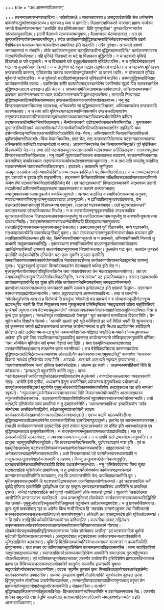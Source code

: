 +++
title = "06 आरम्भणाधिकरणम्"

+++
तदनन्यत्वमारम्भणशब्दादिभ्यः॥ भावेचोपलब्धेः॥ सत्वाच्चापरस्य॥ असद्व्यपदेशान्नेति चेन्न धर्मान्तरेण वाक्यशेषाद्युक्तेश्शब्दान्तराच्च॥ पटवच्च॥ यथा च प्राणादिः॥ विलक्षणत्वाधिकरणे कारणात् ब्रह्मणः कार्यस्य जगतो वैलक्षण्येऽप्यनन्यत्वं 'असदिति चेन्न प्रतिषेधमात्रत्वा' दिति गुणसूत्रोक्तं" कुण्डलहिरण्यन्यायेन सांख्यंप्रत्युपपादितम्। इदानीं वैलक्षण्ये सत्यनन्यत्वमयुक्तम्। वैलक्षण्यस्य भेदव्याप्तत्वात्। अत एव कुण्डलहिरण्ययोरप्यनन्यत्वमसिद्धम्। सर्वत्र कार्यकारणयोर्बुद्धिशब्दान्तरादिभिर्भेदावश्यम्भावादिति वदतो वैशेषिकस्य मतमास्थायानन्यत्वमाक्षिप्य समाधीयत इति सङ्गतिः। तत्रैवं पूर्वपक्षः- अनन्यत्वे ब्रह्मणो जगत्कारणत्वं न संभवति। लोके कार्यकारणभूतानां घटमृत्पिण्डादीनां बुद्धिशब्दान्तरादिभिः" कार्यकारणभावस्य भेदव्याप्तिनिर्धारणात्। नहि मृत्पिंडे पिंडशब्दो वा घटे वा पिंडाकारा बुद्धिरुदेति। न च घटशब्दो मृत्पिंडे पिंडशब्दो वा घटे प्रयुज्यते। न च पिंडाकारो घटे पृथुबुध्नोदराकारो मृत्पिंडेवाऽस्ति। न च मृत्पिंडेनोदकाहरणं घटेन वा कुड्यनिर्माणं क्रियते। न च तंतुष्विव पटे बहुत्वं पटइव तंतुष्वेकत्वं वाऽस्ति। न च घटस्येव मृत्पिंडस्य दण्डचक्रादि कारणम्, मृत्पिंडस्येव घटस्य जलसंयोजनपूर्वकमर्दनं" वा कारणं भवति। न चोत्तरकाले मृत्पिंडः पूर्वकाले घटोवाऽस्ति। न च पूर्वकाले घटादिदर्शनमुत्तरकाले मृत्पिंडदर्शनं वाऽस्ति। तस्माद्बुद्धिशब्दादिभेदात् कार्यकारणयोर्भेद एष्टव्यः। एकस्मिन्नेव शरीरे बाल्ययौवनाद्यवस्थाभेदेनेव एकस्मिन्नेव मृद्द्रव्ये पिंड घटावस्थाभेदेन बुद्धिशब्दान्तरादय उपपद्यन्त इति चेत् न । अवस्थानामनित्यतायामसत्कार्यवादापत्तेः, अनित्यानामवस्थानां प्राक्सता कारणेनानन्यत्वासम्भवात् कार्यकारणानन्यत्वसिद्धांतभङ्गापत्तेश्च। तासामपि नित्यातायां बुद्धिशब्दान्तरादिव्यवस्थित्यसम्भवात् दण्डचक्रादिकारणकलापवैयर्थ्यप्रसङ्गाच्च। ननु मृदः पिण्डतादशायामनभिव्यक्ता घटावस्था, अभिव्यक्तैव सा बुद्धिशब्दान्तरादिभाजनं, अभिव्यक्त्यर्थश्च दण्डचक्रादि कारणकलापः। न च तथा सति मृत्पिण्डगतघटावस्थाभिव्यक्त्यर्थेन दण्डचक्रादिव्यापारेण तद्गतकरककपालमणिकमल्लकाद्यवस्थानामप्यपवरकगतघटाभिव्यक्त्यर्थमारोपितेन प्रदीपन तद्गतकरकादीनामिवाभिव्यक्तिप्रसङ्गः। नैल्योत्पलत्वयोः प्रदीपप्रभयोत्पलत्वस्यैवाभिव्यक्तिः। कूपजलस्य कूपान्तरस्थितिसमये जलत्वशौक्ल्ययोर्जलत्वस्यैवाभिव्यक्तिरित्यादिव्यवस्थादर्शनेन तद्वदिहापि यथा दर्शनमभिव्यङ्ग्याभिव्यञ्जकभाववैचित्र्योपपत्तेरिति चेत्- मैवम्। अभिव्यक्तावपि नित्यत्वानित्यत्वविकल्पे पूर्वोक्तदोषानातिप्रसक्तेः।किंच केयमभिव्यक्तिः, ज्ञानं चेत्, तदा दण्डचक्रादिमेलनस्य घटज्ञानकारणत्वापत्त्या तस्मिन्नसति क्वचिदपि घटज्ढानोदयो न स्यात्। आवरणाभिभवश्चेत् तेन किमावरणमभिभूयते? पूर्वं मृदिस्थिता पिंडावस्थेति चेत्-न। तथा सति घटध्वंसकमुद्गरपातानंतरमपि घटावस्थायाः प्रतीतिप्रसङ्गः। तदावरणभूतायाः पिण्डावस्थायास्तिरोहितत्वात्। ननु तदानीं मुद्गरपाताभिव्यक्ता कपालावस्था तदावरणं, स्वकारणाभिव्यक्तायाः कस्याश्चित् कार्यावस्थायाः तद्गतसकलकार्यावस्थांतरावरणत्वाभ्युपगमात्। न च तथा सति कपालेषु कदाचित् घटकारणमेलने घटावस्थाभिव्यक्तिप्रसङ्गः। इष्टापत्तेः। कपालानि चूर्णीकृत्य जलमृदन्तरसंयोजनमर्दनव्यापारैर्मार्दवं" प्रापय्य दण्डचक्रादिमेलने घटाभिव्यक्तिदर्शनात्। न च दग्धपटकारणानां पुनः पटभावो न दृश्यत इति शङ्कनीयम्। तद्भस्मनां क्षितितलपतितानां तत्क्षितिप्ररूढकार्पासतरुफलपरिणतौ क्रमेण तेषां पटभावाभिव्यक्तिदर्शनादितिचेत् मैवं। एवं घटाद्यवस्थानां" पिण्डाद्यवस्थास्वपि सद्भावस्य तदानीं तदप्रतीत्यर्थं प्रतीयमानपिंडाद्यवस्थानां तदावरणत्वस्य च कल्पने कल्पकाभावात् यथानुभवमवस्थानामागन्तुकत्वेन व्यवस्थित्युपपत्तेः। अन्यथा कदाचित् कस्याश्चितेवावस्थाया अनुभवः, नावस्थान्तराणामित्यनुभवाननुभवव्यवस्थाया अप्यनुपपत्तेः। न ह्यभिव्यक्तिरनुभवस्वयंवरलभ्यः, येन दंडचक्रादिसमवधानात्पूर्वं पिंडावस्थाया एवानुभवः, तदनन्तरं घटावस्थायाएव। ततो मुद्गरपातानन्तरं" कपालावस्थाया एवेत्यादिव्यवस्था सिध्येत्। न च जलसंयोजनमृण्म़ृदुकरणादिकं दण्डचक्रादिकं मुद्गरपातनादिकञ्च पिंडघटकपालावस्थानामनुभवेषु वा तत्तदितरावस्थानामननुभवेषु वा करणानीत्युक्त्या तथा व्यवस्थानिर्वाहः। उदाहृततत्तत्कारणसमवधानेष्वतीतेष्वपि पिंडाद्यवस्थानामनुभवस्य तत्तत्प्रतिद्वंद्विव्यवस्थानामननुभवस्यचानुवृत्तिसत्त्वात्। तस्माद्यथानुभवं पूर्वं पिंडावस्थैव, मध्ये घटावस्थैव, ततःकपालावस्थैवेति व्यवस्थैवाङ्गीकर्तुं युक्ता। तथा सत्यवस्थानामागन्तुकत्वेनासत्कार्यवादः प्रसज्यत इति तत्परिहारार्थमिदंकल्प्यत इति चेत्, किमभिव्यक्तीनामागन्तुकत्वे स न प्रसज्यते, अभिव्यक्तीनामपि नित्यत्वे तु कथमपि त्वदुक्तव्यवस्थासिद्धिः। एवमवस्थानां तत्तदभिव्यक्तीनां वाऽऽगन्तुकत्वेवासत्कार्यवादस्य अप्रतिक्षेप्यत्वस्थितौ द्रव्यमात्रे सत्कार्यवादाभ्युपगमस्य निष्प्रयोजनत्वात्। कुलालेन घटः कृतः, कलादेन कुण्डलं कृतमिति कर्तृकार्ययोरिव मृत्पिण्डेन घटः कृतः सुवर्णेन कुण्डलं कृतमिति समवायिकारणतत्समवेतकार्ययोरप्यबाधित भेदव्यवहारदर्शनात् कार्यकारणयोरवस्थाभेदवद्द्रव्यभेद उपगन्तुं युक्तः। 'मृद्धटस्सुवर्णं कुण्डल' मित्यभेदव्यवहारेण भेदव्यवहारो बाधित इति चेत् न। मृत्त्वसुवर्णत्वयोरवयवावयविवृत्तिजातित्वेन तथा व्यवहारोपपत्त्या तेन भेदव्यवहारबाधनायोगात्। अत एव यत्रावयववृत्तिस्तन्तुत्वादिजातिर्नावयविपटादिवृत्तिः, न तत्र तन्तयः" पट इत्यादिव्यवहारः। तस्मात् सहावस्थाभिः कार्यकारणद्रव्ययोर्भेद एव युक्त इति लोके कार्यकारणभेदनियमदर्शनात् जगद्ब्रह्मणोरनन्यत्वे ब्रह्मणोजगत्कारणत्वासम्भवात् जगत्कारणे ब्रह्मणि समन्वय इत्येतन्नघटत इति एवंप्राप्ते सिद्धांतः- तदनन्यत्वं परमकारणाद्ब्रह्मणोऽनन्यत्वमेव। जगतः तदुपपादयद्भ्य आरम्भणशब्दादिभ्यः। तथा च छान्दोग्ये- 'श्वेतकेतुर्हारुणेय आस तं ह पितोवाचे'ति प्रस्तुत्य 'श्वेतकेतो वस ब्रह्मचर्यं न व सोम्यास्मत्कुलीनोऽननूच्य ब्रह्मबन्धुरिव भवती'ति पित्रा नियुक्तस्य तस्य गुरुकुलवासं प्रतिनिवृत्तिञ्च 'सहद्वादशवर्ष उपेत्य चतुर्विंशतिवर्षः पुनरेयाये'त्युक्त्वा तस्य वेदाभ्यासमूलमवलेपं" पश्यतातमवलेपमपनीयतस्याब्रह्मजिज्ञासामुत्पिपादयिषता पित्रा स इत्थं पृष्ट इत्युक्तम्। 'स्तब्धोस्युत तमादेशमप्राक्ष्यो येनाश्रुतं" श्रुतं भवत्यमतं मतमविज्ञातं विज्ञात'मिति। येन श्रुतेन मतेन विज्ञातेन चेत्यर्थः। 'आत्मनि खल्वरे दृष्टे श्रुते मतेविज्ञाते इदं सर्वं विदितं भवती'ति श्रुत्यन्तरात्। एवं कृत्स्नस्य जगतो ब्रह्मैककारणकत्वं कारणात् कार्यस्यानन्यत्वं च हृदि निधाय ब्रह्मविज्ञानेन सर्वविज्ञाने प्रतिज्ञाते सति तदभिप्रायमजानता पुत्रेण कथमन्यविज्ञानेनान्यद्विज्ञातं भवतीति मन्यमानेन 'कथन्नुभगवस्स आदेश' इति पृष्टे पिता स्वप्रतिज्ढातमर्थमुपपादयितुं कारणात् कार्यस्यानन्यत्वे लौकिकृष्टान्तमुवाचेति वर्णितम्- 'यथा सोम्यैकेन मृत्पिंडेन सर्वं मृण्मयं विज्ञातं स्या'दिति । यथा एकमृत्पिण़्डारब्धघटशरावाद यस्तदनतिरिक्तद्रव्यत्वात् तज्ज्ञानेन ज्ञाता भवन्तीत्यर्थः। अत्र वैशेषिकप्रक्रियया कारणात्कार्यस्य बुद्धिशब्दान्तरादिभिर्द्रव्यान्तरत्वमाशंक्य लोकप्रतीत्यैव कार्यकारणानन्यत्वमुपपादयितुं" वाक्यशेषः 'वाचारंभणं विकारो नामधेयं मृत्तिकेत्येव सत्य'मिति। अस्यार्थः- आरभ्यते आलभ्यते स्पृश्यत इत्यारम्भणम्। 'यत्पर्यपश्यत्सरिरस्य मध्य' इतिवत् रलयोरभेदाद्रेफः। आलम्भ इह स्पर्शः। 'आलम्भस्स्पर्शहिंसयो'रिति हि कोशकाराः। 'कृत्यल्युटो बहुल'मिति कर्मणि ल्युट्। वाचा- 'घटेनोदकमाहरे'त्यादिवाक्पूर्वकोदकाहरणादिव्यवहारेण हेतुनेत्यर्थः। वाक्पदेनाजहल्लक्षणया व्यवहारस्यापि संग्रहः। वाचेति हेतौ तृतीया, अध्ययनेन हेतुना वसतीतिवत् प्रयोजनस्य हेतुत्वविक्षया प्रयोजनार्था। वाक्पूर्वकव्यवहारसिद्ध्यर्थं मृद्द्रव्येणैव पृथुबुध्नोदरत्वादिविकारस्संस्थानविशेषः ततप्रयुक्तञ्च घट इति नामधेयं स्पृश्यते। 'नपुंसकमनपुंसकेनैकवच्चास्यान्यतरस्या'मिति विकारनामधेयोभयवर्तिन आरम्भणशब्दस्य नपुंसकशेषतैकवचनञ्च। उदकाहरणादिव्यवहारविशेषसिध्यर्थं मृद्द्रव्यमेवावस्थांतरनामधेयांरभाग्भवति। अतो घटाद्यपि मृत्तिकेत्येव सत्यं प्रामाणिकं न तु द्रव्यांतरत्वेनेति। 'आरम्भणशब्दादिभ्य' इत्यादिशब्देन 'सदेव सोम्येदमग्र आसीदेकमेवाद्वितीयं, तदैक्षतबहुस्यांप्रजायेयेती'त्यादयः कार्यकारणयोर्जगद्ब्रह्मणोरननयत्वप्रतिपादकाश्शब्दागृह्यंते। एवञ्च यद्यपि बालस्थविररीत्या बुद्धिशब्दान्तरादयोऽवस्थाभेदेनेव घटरुचकादिरीत्या द्रव्यभेदेनाप्युपपद्यन्ते। द्रव्यभेद एव चात्यन्तसामञ्जस्यम्। तथाऽपि कार्यकारणानन्यत्वे मृद्घटादिकं दृष्टां तयंत्या श्रुत्याऽवस्थाभेद एव दर्शित इति अवस्थाभेदकृता एव बुद्धिशब्दान्तरादय इत्युररीकरणीयम्। न चावस्थानामागन्तुकतायामसत्कार्यवादापत्तिर्दोषः। सत एव द्रव्यस्योत्पत्तिर्हि सत्कार्यवादः, न त्ववस्थानामप्यनागन्तुकत्वं। न च प्रागपि सतो द्रव्यस्योत्पत्त्यनुपपत्तिः। न ह्यभूत्वा भवनुमुत्पत्तिरित्यभ्युपेयते। किं त्ववस्थान्तरोत्पत्तिरुत्पत्तिः, पूर्वावस्थाप्रहाणं नाश इति। एवं च एकमृत्पिण़्डारब्धेषु घटशरावादिष्वेकत्वावस्थाप्रहाणेनानेकत्वावस्थापत्तिः। सांद्रतंत्वारब्धे पटे अनेकत्वावस्थाप्रहाणेनैकत्वावस्थापत्तिः। अतो विरलतंत्वारब्धे पटे पटगतैकत्वावस्थापत्तावपि न तन्तुसतस्तन्तुत्वस्येवाऽनेकत्वस्यापि न ग्रहाणम्। किन्तु तन्तुत्वावच्छेदेनानेकत्वानुवृत्तिः, पटत्वावच्छेदेनैकत्वापत्तिरित्यादयोपि विशेषा यथादर्शनमनुसन्धेयाः। ननु 'मृत्तिकेत्येवसत्य'मित्य श्रुत्या घटशरावादिकं मृत्तिकेत्येव प्रामाणिकम्, न तु द्रव्यांतरत्वेनेत्येवमर्थया कार्यकारणद्रव्यानन्यत्वे प्रमाणांतरमप्यादर्शितमिति व्याख्यातम्, तत् किं प्रमाणान्तरमिति चेत्-प्रत्यभिज्ञाप्रत्यक्षमिति ब्रूमः। मृत्पिण्डावस्थासद्भावेपि हि घटशरावादिद्रव्यसद्भावः प्रत्यभिज्ञाप्रत्यक्षेणोपलभ्यते। इदं घटशरावादिकं सर्वं पूर्वाह्ने मृत्पिण्ड एवासीदिति पूर्वाह्नस्थित एक एव मृत्कूटः एतावद्घटशरावादिरूप आसीदिति च प्रत्यभिज्ञा दृश्यते। नन्विदं घटशरावादिकं सर्वं पूर्वाह्ने नासीदित्यपि लोके व्यवहारो दृश्यते। श्रुतावपि 'असदेवेदमग्र आसी'दिति प्राग्जगदसत्त्वं व्यपदिश्यते। कथं प्रत्यक्षश्रुतिभ्यां लोकवेदयोः कार्यकारणानन्यत्वव्यवस्थासिद्धिरिति चेत उच्यते- पृथुबुध्नोदरादिस्थूलत्वविरोधिसूक्ष्मत्वं यद्धर्मान्तरं ततोऽयमसद्व्यपदेशः। न तु प्राक्सर्वथैवाभावात्। कुतः श्रुतौ वाक्यशेषात् 'इदं वा अग्रेनैव किंच नासी'दित्यत्र हि 'तदसदेव सन्मनोऽकुरुत स्या'मितीत्यसतो मनस्काराख्यमानससङ्कल्पप्रतिपादको वाक्यशेषश्श्रूयते। लोकेऽपि तत एवासद्व्यपदेश इति युक्तितोऽवगम्यते। न हि सर्वत्र तत्तद्विरोधिधर्मव्यतिरेकेणाभावोनाम कश्चिदस्ति। कल्पनीयाभाववत् तद्विरोधनः क्लृप्तभावरूपधर्मांतरस्यैवाभावव्यवहारालंबनतोपपत्तावतिरिक्ताभावकल्पने गौरवात्। लोकवेदयोरसद्व्यपदेशप्रतिद्वंद्विनश्शब्दान्तराच्च 'सदेव सोम्येदमग्र आसीत्' 'इदं घटशरावादिकं पूर्वाण्हे मृदेवासी'दित्येवंरूपात्तथाऽवगम्यते। असद्व्यपदेशात् सद्व्यपदेशस्य कार्यकारणानन्यत्वपर्यवसायिनो युक्तिसाहित्येन बलवत्तवात्। युक्तिर्हि विरोधिभावधर्मव्यतिरेकेणाभावनामकं वस्त्वन्तरं न कल्पनीयमिति प्रागुपन्यस्ता। यथा तन्तव एव व्यतिषक्ततन्तुव्यतिरेकेण पटनामकमवयविद्रव्यान्तमस्ति। तस्य रूपादिराहित्ये चाक्षुषतवाद्यभावप्रसंगात्। रूपान्तरादिमत्त्वेऽवयवरूपव्यतिरेकेण अवयविनि रूपान्तरस्य गुरुत्वद्वैगुण्यस्य चोपलब्धिप्रसंगात्। एवं व्यतिषक्तन्तूनामेवपटभाववत् एकस्यैव वायोश्शरीरे वृत्तिविशेषेण प्राणापानादिभाववच्च ब्रह्मण एव विचित्रचराचररूपजगद्भावोपपत्तेर्न वस्तुभेदः कल्पनीय इत्यनयापि युक्त्या सद्व्यपदेशेभ्योबलवत्त्वमवधारणीयम्। एवञ्च 'सुवर्णेन कुण्डलं कृत' मित्यादिव्यवहारोप्यवस्थाभेदकृतेनैव कार्यकारणभावेन उपपादनीयः। अन्यथा कुण्डलाय सुवर्णे तोलयित्वार्पिते सुवर्णकारेण कुण़्डलं कृत्वा द्विगुणगुरुत्वेन तोलयित्वा प्रत्यर्पणीयत्वप्रसंगात्। तस्मान्मृत्पिण्डघटशारावादीनामनुन्यत्वात् तद्दृष्टां तेन ब्रह्मजगतोरप्युपादानोपादेयभूतयोरनन्यत्वमिति॥ संग्रहकारिका॥ कार्याणां बुद्धिशब्दाकृतिफलगणनाहेतुकालादिभेदा- द्भिन्नत्वंकारणेभ्यस्स्थिरमिति न दशाभेदतस्स्यात्स भेदः। एकस्यैव ह्यनेका समुदयति दशा हेतुभिः कालभेदात् सत्वासत्वादिरूपात्तदिदमपि जगद्ब्रह्मणोऽनन्यदेव॥ इति आरम्भणाधिकरणम्॥